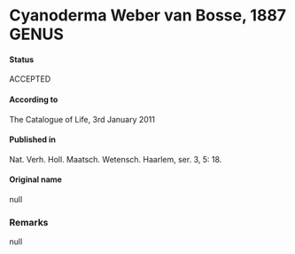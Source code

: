 # Cyanoderma Weber van Bosse, 1887 GENUS

#### Status
ACCEPTED

#### According to
The Catalogue of Life, 3rd January 2011

#### Published in
Nat. Verh. Holl. Maatsch. Wetensch. Haarlem, ser. 3, 5: 18.

#### Original name
null

### Remarks
null